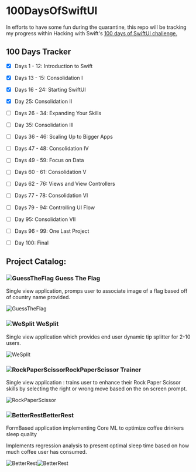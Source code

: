 # 100DaysOfSwiftUI

In efforts to have some fun during the quarantine, this repo will be tracking my progress within Hacking with Swift's [100 days of SwiftUI challenge.](https://www.hackingwithswift.com/100/swiftui) 


## 100 Days Tracker

* [x] Days 1 - 12: Introduction to Swift 
* [x] Days 13 - 15: Consolidation I
* [x] Days 16 - 24: Starting SwiftUI
* [x] Day 25: Consolidation II
* [ ] Days 26 - 34: Expanding Your Skills
* [ ] Day 35: Consolidation III
* [ ] Days 36 - 46: Scaling Up to Bigger Apps
* [ ] Days 47 - 48: Consolidation IV
* [ ] Days 49 - 59: Focus on Data
* [ ] Days 60 - 61: Consolidation V
* [ ] Days 62 - 76: Views and View Controllers
* [ ] Days 77 - 78: Consolidation VI
* [ ] Days 79 - 94: Controlling UI Flow
* [ ] Day 95: Consolidation VII
* [ ] Days 96 - 99: One Last Project
* [ ] Day 100: Final


## Project Catalog:


### ![GuessTheFlag](./resources/GuessFlagLogo.png "GuessTheFlag") Guess The Flag

Single view application, promps user to associate image of a flag based off of country name provided.

![GuessTheFlag](./resources/GuessFlag.png "GuessTheFlag")

### ![WeSplit](./resources/WeSplitIcon.png ) WeSplit

Single view application which provides end user dynamic tip splitter for 2-10 users. 

![WeSplit](./resources/WeSplit.png "WeSplit")


### ![RockPaperScissor](./resources/RPSIcon.png "RockPaperScissor")RockPaperScissor Trainer

Single view application : trains user to enhance their Rock Paper Scissor skills by selecting the right or wrong move based on the on screen prompt. 

![RockPaperScissor](./resources/RockPaperScissor.png "RockPaperScissor")

### ![BetterRest](./resources/BetterSleepIcon.png "BetterRest")BetterRest 

FormBased application implementing Core ML to optimize coffee drinkers sleep quality 

Implements regression analysis to present optimal sleep time based on how much coffee user has consumed. 

![BetterRest](./resources/BetterRest1.png "BetterRest")![BetterRest](./resources/BetterRest2.png "BetterRest")


